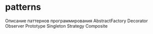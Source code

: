 # patterns
Описание паттернов программирования
AbstractFactory
Decorator
Observer
Prototype
Singleton
Strategy
Composite
